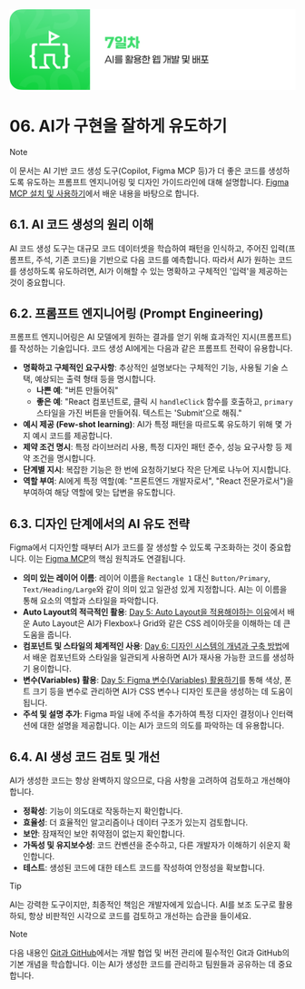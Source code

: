 <img src="./header.png" />

# 06. AI가 구현을 잘하게 유도하기

> [!NOTE]
> 이 문서는 AI 기반 코드 생성 도구(Copilot, Figma MCP 등)가 더 좋은 코드를 생성하도록 유도하는 프롬프트 엔지니어링 및 디자인 가이드라인에 대해 설명합니다. [Figma MCP 설치 및 사용하기](./05-Install-and-Use-Figma-MCP.md)에서 배운 내용을 바탕으로 합니다.

## 6.1. AI 코드 생성의 원리 이해

AI 코드 생성 도구는 대규모 코드 데이터셋을 학습하여 패턴을 인식하고, 주어진 입력(프롬프트, 주석, 기존 코드)을 기반으로 다음 코드를 예측합니다. 따라서 AI가 원하는 코드를 생성하도록 유도하려면, AI가 이해할 수 있는 명확하고 구체적인 '입력'을 제공하는 것이 중요합니다.

## 6.2. 프롬프트 엔지니어링 (Prompt Engineering)

프롬프트 엔지니어링은 AI 모델에게 원하는 결과를 얻기 위해 효과적인 지시(프롬프트)를 작성하는 기술입니다. 코드 생성 AI에게는 다음과 같은 프롬프트 전략이 유용합니다.

- **명확하고 구체적인 요구사항**: 추상적인 설명보다는 구체적인 기능, 사용될 기술 스택, 예상되는 출력 형태 등을 명시합니다.
    - **나쁜 예**: "버튼 만들어줘"
    - **좋은 예**: "React 컴포넌트로, 클릭 시 `handleClick` 함수를 호출하고, `primary` 스타일을 가진 버튼을 만들어줘. 텍스트는 'Submit'으로 해줘."
- **예시 제공 (Few-shot learning)**: AI가 특정 패턴을 따르도록 유도하기 위해 몇 가지 예시 코드를 제공합니다.
- **제약 조건 명시**: 특정 라이브러리 사용, 특정 디자인 패턴 준수, 성능 요구사항 등 제약 조건을 명시합니다.
- **단계별 지시**: 복잡한 기능은 한 번에 요청하기보다 작은 단계로 나누어 지시합니다.
- **역할 부여**: AI에게 특정 역할(예: "프론트엔드 개발자로서", "React 전문가로서")을 부여하여 해당 역할에 맞는 답변을 유도합니다.

## 6.3. 디자인 단계에서의 AI 유도 전략

Figma에서 디자인할 때부터 AI가 코드를 잘 생성할 수 있도록 구조화하는 것이 중요합니다. 이는 [Figma MCP](./03-Figma-MCP.md)의 핵심 원칙과도 연결됩니다.

- **의미 있는 레이어 이름**: 레이어 이름을 `Rectangle 1` 대신 `Button/Primary`, `Text/Heading/Large`와 같이 의미 있고 일관성 있게 지정합니다. AI는 이 이름을 통해 요소의 역할과 스타일을 파악합니다.
- **Auto Layout의 적극적인 활용**: [Day 5: Auto Layout을 적용해야하는 이유](./../day_5/05-Why-Auto-Layout.md)에서 배운 Auto Layout은 AI가 Flexbox나 Grid와 같은 CSS 레이아웃을 이해하는 데 큰 도움을 줍니다.
- **컴포넌트 및 스타일의 체계적인 사용**: [Day 6: 디자인 시스템의 개념과 구축 방법](./../day_6/05-Design-System-Concept.md)에서 배운 컴포넌트와 스타일을 일관되게 사용하면 AI가 재사용 가능한 코드를 생성하기 용이합니다.
- **변수(Variables) 활용**: [Day 5: Figma 변수(Variables) 활용하기](./../day_5/07-Figma-Variables.md)를 통해 색상, 폰트 크기 등을 변수로 관리하면 AI가 CSS 변수나 디자인 토큰을 생성하는 데 도움이 됩니다.
- **주석 및 설명 추가**: Figma 파일 내에 주석을 추가하여 특정 디자인 결정이나 인터랙션에 대한 설명을 제공합니다. 이는 AI가 코드의 의도를 파악하는 데 유용합니다.

## 6.4. AI 생성 코드 검토 및 개선

AI가 생성한 코드는 항상 완벽하지 않으므로, 다음 사항을 고려하여 검토하고 개선해야 합니다.

- **정확성**: 기능이 의도대로 작동하는지 확인합니다.
- **효율성**: 더 효율적인 알고리즘이나 데이터 구조가 있는지 검토합니다.
- **보안**: 잠재적인 보안 취약점이 없는지 확인합니다.
- **가독성 및 유지보수성**: 코드 컨벤션을 준수하고, 다른 개발자가 이해하기 쉬운지 확인합니다.
- **테스트**: 생성된 코드에 대한 테스트 코드를 작성하여 안정성을 확보합니다.

> [!TIP]
> AI는 강력한 도구이지만, 최종적인 책임은 개발자에게 있습니다. AI를 보조 도구로 활용하되, 항상 비판적인 시각으로 코드를 검토하고 개선하는 습관을 들이세요.

> [!NOTE]
> 다음 내용인 [Git과 GitHub](./07-Git-and-GitHub.md)에서는 개발 협업 및 버전 관리에 필수적인 Git과 GitHub의 기본 개념을 학습합니다. 이는 AI가 생성한 코드를 관리하고 팀원들과 공유하는 데 중요합니다.
